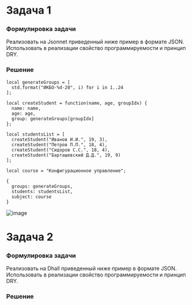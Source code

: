 # Задача 1
### Формулировка задачи
Реализовать на Jsonnet приведенный ниже пример в формате JSON. Использовать в реализации свойство программируемости и принцип DRY.
### Решение
```Jsonnet
local generateGroups = [ 
  std.format("ИКБО-%d-20", i) for i in 1..24 
];

local createStudent = function(name, age, groupIdx) {
  name: name,
  age: age,
  group: generateGroups[groupIdx]
};

local studentsList = [
  createStudent("Иванов И.И.", 19, 3),
  createStudent("Петров П.П.", 18, 4),
  createStudent("Сидоров С.С.", 18, 4),
  createStudent("Барташевский Д.Д.", 19, 9)
];

local course = "Конфигурационное управление";

{
  groups: generateGroups,
  students: studentsList,
  subject: course
}
```
![image](https://github.com/user-attachments/assets/aa0f1652-bd62-4610-8005-f48c01e730de)

# Задача 2
### Формулировка задачи
Реализовать на Dhall приведенный ниже пример в формате JSON. Использовать в реализации свойство программируемости и принцип DRY.
### Решение
